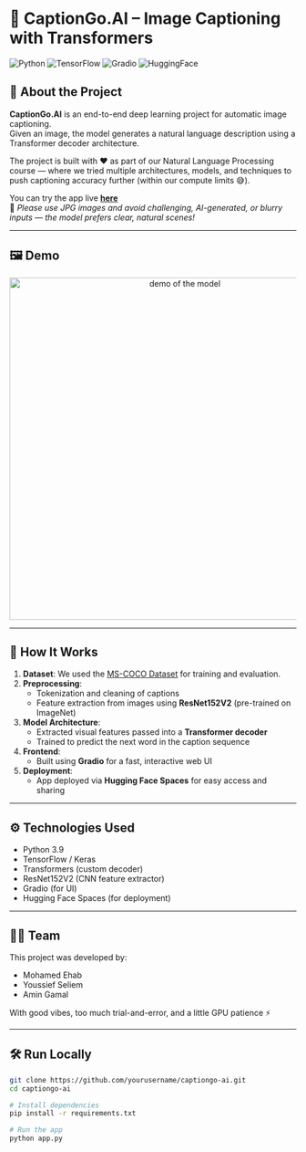 # 🧠 CaptionGo.AI – Image Captioning with Transformers

![Python](https://img.shields.io/badge/Python-3.9-blue)
![TensorFlow](https://img.shields.io/badge/TensorFlow-2.x-orange)
![Gradio](https://img.shields.io/badge/Gradio-UI-lightgrey)
![HuggingFace](https://img.shields.io/badge/Deployed-Huggingface-blueviolet)

## 🚀 About the Project

**CaptionGo.AI** is an end-to-end deep learning project for automatic image captioning.  
Given an image, the model generates a natural language description using a Transformer decoder architecture.

The project is built with ❤️ as part of our Natural Language Processing course — where we tried multiple architectures, models, and techniques to push captioning accuracy further (within our compute limits 😅).

You can try the app live [**here**](#)  
📝 *Please use JPG images and avoid challenging, AI-generated, or blurry inputs — the model prefers clear, natural scenes!*

---

## 🖼️ Demo

<p align="center">
  <img src="assets/demo.gif" width="600" alt="demo of the model" />
</p>

---

## 🧠 How It Works

1. **Dataset**: We used the [MS-COCO Dataset](https://cocodataset.org/#home) for training and evaluation.
2. **Preprocessing**:
   - Tokenization and cleaning of captions
   - Feature extraction from images using **ResNet152V2** (pre-trained on ImageNet)
3. **Model Architecture**:
   - Extracted visual features passed into a **Transformer decoder**
   - Trained to predict the next word in the caption sequence
4. **Frontend**:
   - Built using **Gradio** for a fast, interactive web UI
5. **Deployment**:
   - App deployed via **Hugging Face Spaces** for easy access and sharing

---

## ⚙️ Technologies Used

- Python 3.9
- TensorFlow / Keras
- Transformers (custom decoder)
- ResNet152V2 (CNN feature extractor)
- Gradio (for UI)
- Hugging Face Spaces (for deployment)

---

## 👨‍💻 Team

This project was developed by:

- Mohamed Ehab  
- Youssief Seliem  
- Amin Gamal  

With good vibes, too much trial-and-error, and a little GPU patience ⚡

---

## 🛠️ Run Locally

```bash
git clone https://github.com/yourusername/captiongo-ai.git
cd captiongo-ai

# Install dependencies
pip install -r requirements.txt

# Run the app
python app.py
